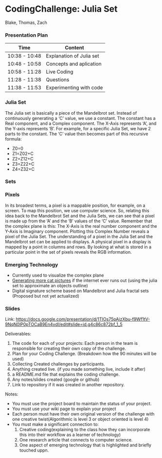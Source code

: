 # CodingChallenge: Julia Set
Blake, Thomas, Zach

### Presentation Plan
| Time          | Content       |
| ------------- | ------------- |
| 10:38 - 10:48  | Explanation of Julia set|
| 10:48 - 10:58  | Concepts and aplication
| 10:58 - 11:28  | Live Coding  |
| 11:28 - 11:38  | Questions  |
| 11:38 - 11:53  | Experimenting with code  |

### Julia Set
The Julia set is basically a piece of the Mandelbrot set. Instead of continuously generating a ‘C’ value, we use a constant. The constant has a Real component, and a Complex component. The X-Axis represents ‘A’, and the Y-axis represents ‘B’. For example, for a specific Julia Set, we have 2 parts to the constant. The ‘C’ value then becomes part of this recursive formula: 
* Z0=0
* Z1=Z02+C
* Z2=Z12+C
* Z3=Z22+C
* Z4=Z32+C

### Sets

### Pixels
In its broadest terms, a pixel is a mappable position, for example, on a screen. To map this position, we use computer science. So, relating this idea back to the Mandelbrot Set and the Julia Sets, we can see that a pixel is made up from the ‘A’ and the ‘B’ values of the ‘C’ value. Remember that the complex plane is this: 
The X-Axis is the real number component and the Y-Axis is Imaginary component. Plotting this Complex Number reveals a pixel of the Julia Set.
The understanding of a pixel in the Julia Set and the Mandelbrot set can be applied to displays. A physical pixel in a display is mapped by a point in columns and rows. By looking at what is stored in a particular point in the set of pixels reveals the RGB information. 

### Emerging Technology
* Currently used to visualize the complex plane
* [Generating more cat pictures](https://blogs.scientificamerican.com/observations/fractal-kitties-illustrate-the-endless-possibilities-for-julia-sets/) if the internet ever runs out (using the julia set to approximate an objects outline)
* Digital signature scheme based on Mandelbrot and Julia fractal sets (Proposed but not yet actualized)

### Slides
Link: https://docs.google.com/presentation/d/1TIOs75pAizXbu-f9Wf1tV-9NqN0lP0pTOCaB9En4vdI/edit#slide=id.g4c86c872bf_1_5

Deliverables:

1. The code for each of your projects: Each person in the team is responsible for creating their own copy of the challenge.
2. Plan for your Coding Challenge. (Breakdown how the 90 minutes will be used)
3. Collecting Created challenges by participants.
4. Anything created live. (if you made something live, include it after)
5. a README.md file that explains the coding challenge.
6. Any notes/slides created (google or github)
7. Link to repository if it was created in another repository.

Notes:
* You must use the project board to maintain the status of your project.
* You must use your wiki page to explain your project
* Each person must have their own original version of the challenge with one creative twist(Algorithmic is level 3 or object oriented is level 4)
* You must make a significant connection to:
    1. Creative coding(explaining to the class how they can incorporate this into their workflow as a learner of technology)
    2. One research article that connects to computer science.
    3. One aspect of emerging technology that is highlighted and briefly touched uppn.
